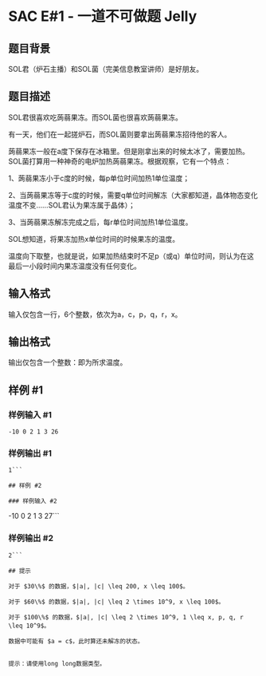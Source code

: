 # SAC E#1 - 一道不可做题 Jelly

## 题目背景

SOL君（炉石主播）和SOL菌（完美信息教室讲师）是好朋友。


## 题目描述

SOL君很喜欢吃蒟蒻果冻。而SOL菌也很喜欢蒟蒻果冻。

有一天，他们在一起搓炉石，而SOL菌则要拿出蒟蒻果冻招待他的客人。

蒟蒻果冻一般在a度下保存在冰箱里。但是刚拿出来的时候太冰了，需要加热。SOL菌打算用一种神奇的电炉加热蒟蒻果冻。根据观察，它有一个特点：

1、蒟蒻果冻小于c度的时候，每p单位时间加热1单位温度；

2、当蒟蒻果冻等于c度的时候，需要q单位时间解冻（大家都知道，晶体物态变化温度不变……SOL君认为果冻属于晶体）；

3、当蒟蒻果冻解冻完成之后，每r单位时间加热1单位温度。


SOL想知道，将果冻加热x单位时间的时候果冻的温度。

温度向下取整，也就是说，如果加热结束时不足p（或q）单位时间，则认为在这最后一小段时间内果冻温度没有任何变化。


## 输入格式

输入仅包含一行，6个整数，依次为a，c，p，q，r，x。


## 输出格式

输出仅包含一个整数：即为所求温度。


## 样例 #1

### 样例输入 #1
```
-10 0 2 1 3 26
```

### 样例输出 #1

```
1```

## 样例 #2

### 样例输入 #2
```
-10 0 2 1 3 27```

### 样例输出 #2

```
2```

## 提示

对于 $30\%$ 的数据，$|a|, |c| \leq 200, x \leq 100$。

对于 $60\%$ 的数据，$|a|, |c| \leq 2 \times 10^9, x \leq 100$。

对于 $100\%$ 的数据，$|a|, |c| \leq 2 \times 10^9, 1 \leq x, p, q, r \leq 10^9$。

数据中可能有 $a = c$，此时算还未解冻的状态。


提示：请使用long long数据类型。

